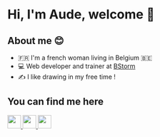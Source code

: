 # Hi, I'm Aude, welcome 🦊

## About me 😊
 - 🇫🇷 I'm a french woman living in Belgium 🇧🇪
 - 💻 Web developer and trainer at [BStorm](https://www.bstorm.be/)
 - ✍ I like drawing in my free time !

## You can find me here
<a href="https://www.linkedin.com/in/aude-beurive/"><img src="https://cdn-icons-png.flaticon.com/512/174/174857.png" width="30" height="30">
</a>
<a href="https://gitlab.com/audebstorm"><img src="https://cdn-icons-png.flaticon.com/512/5968/5968853.png" width="30" height="30">
</a>
<a href="https://www.instagram.com/lhel_fox/"><img src="https://cdn-icons-png.flaticon.com/512/174/174855.png" width="30" height="30">
</a>

